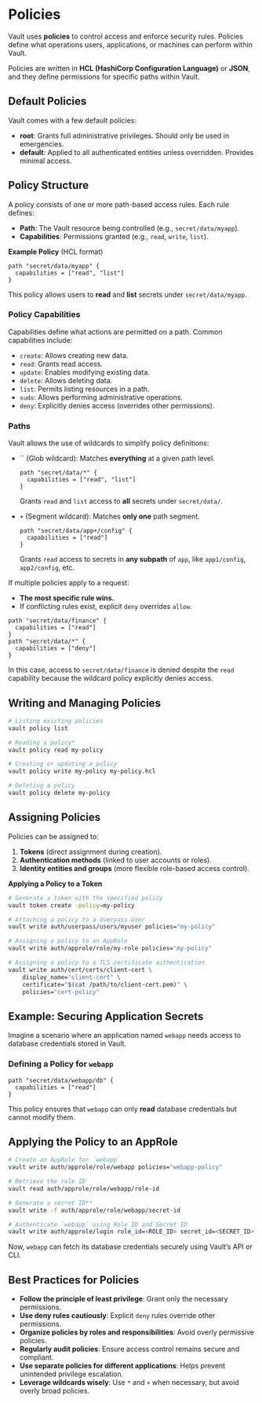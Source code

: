 # Policies

Vault uses **policies** to control access and enforce security rules. Policies define what operations users, applications, or machines can perform within Vault.

Policies are written in **HCL (HashiCorp Configuration Language)** or **JSON**, and they define permissions for specific paths within Vault.

## Default Policies

Vault comes with a few default policies:

- **root**: Grants full administrative privileges. Should only be used in emergencies.
- **default**: Applied to all authenticated entities unless overridden. Provides minimal access.

## Policy Structure

A policy consists of one or more path-based access rules. Each rule defines:

- **Path**: The Vault resource being controlled (e.g., `secret/data/myapp`).
- **Capabilities**: Permissions granted (e.g., `read`, `write`, `list`).

**Example Policy** (HCL format)

```hcl
path "secret/data/myapp" {
  capabilities = ["read", "list"]
}
```

This policy allows users to **read** and **list** secrets under `secret/data/myapp`.

### Policy Capabilities

Capabilities define what actions are permitted on a path. Common capabilities include:

- `create`: Allows creating new data.
- `read`: Grants read access.
- `update`: Enables modifying existing data.
- `delete`: Allows deleting data.
- `list`: Permits listing resources in a path.
- `sudo`: Allows performing administrative operations.
- `deny`: Explicitly denies access (overrides other permissions).

### Paths

Vault allows the use of wildcards to simplify policy definitions:

- `` (Glob wildcard): Matches **everything** at a given path level.
    
    ```hcl
    path "secret/data/*" {
      capabilities = ["read", "list"]
    }
    ```
    
    Grants `read` and `list` access to **all** secrets under `secret/data/`.
    
- `+` (Segment wildcard): Matches **only one** path segment.
    
    ```hcl
    path "secret/data/app+/config" {
      capabilities = ["read"]
    }
    ```
    
    Grants `read` access to secrets in **any subpath** of `app`, like `app1/config`, `app2/config`, etc.
    

If multiple policies apply to a request:

- **The most specific rule wins.**
- If conflicting rules exist, explicit `deny` overrides `allow`.


```hcl
path "secret/data/finance" {
  capabilities = ["read"]
}
path "secret/data/*" {
  capabilities = ["deny"]
}
```

In this case, access to `secret/data/finance` is denied despite the `read` capability because the wildcard policy explicitly denies access.

## Writing and Managing Policies

```bash
# Listing existing policies
vault policy list 

# Reading a policy*
vault policy read my-policy

# Creating or updating a policy
vault policy write my-policy my-policy.hcl  

# Deleting a policy
vault policy delete my-policy
```

## Assigning Policies

Policies can be assigned to:

1. **Tokens** (direct assignment during creation).
2. **Authentication methods** (linked to user accounts or roles).
3. **Identity entities and groups** (more flexible role-based access control).

**Applying a Policy to a Token**

```bash
# Generate a token with the specified policy
vault token create -policy=my-policy

# Attaching a policy to a Userpass User
vault write auth/userpass/users/myuser policies="my-policy"

# Assigning a policy to an AppRole
vault write auth/approle/role/my-role policies="my-policy"

# Assigning a policy to a TLS certificate authentication
vault write auth/cert/certs/client-cert \
    display_name="client-cert" \
    certificate="$(cat /path/to/client-cert.pem)" \
    policies="cert-policy"
```

## Example: Securing Application Secrets

Imagine a scenario where an application named `webapp` needs access to database credentials stored in Vault.

### **Defining a Policy for `webapp`**

```hcl
path "secret/data/webapp/db" {
  capabilities = ["read"]
}
```

This policy ensures that `webapp` can only **read** database credentials but cannot modify them.

## **Applying the Policy to an AppRole**
    
```bash
# Create an AppRole for `webapp`
vault write auth/approle/role/webapp policies="webapp-policy"

# Retrieve the role ID
vault read auth/approle/role/webapp/role-id

# Generate a secret ID**
vault write -f auth/approle/role/webapp/secret-id

# Authenticate `webapp` using Role ID and Secret ID
vault write auth/approle/login role_id=<ROLE_ID> secret_id=<SECRET_ID>
```
    

Now, `webapp` can fetch its database credentials securely using Vault’s API or CLI.

## Best Practices for Policies

- **Follow the principle of least privilege**: Grant only the necessary permissions.
- **Use deny rules cautiously**: Explicit `deny` rules override other permissions.
- **Organize policies by roles and responsibilities**: Avoid overly permissive policies.
- **Regularly audit policies**: Ensure access control remains secure and compliant.
- **Use separate policies for different applications**: Helps prevent unintended privilege escalation.
- **Leverage wildcards wisely**: Use `*` and `+` when necessary, but avoid overly broad policies.